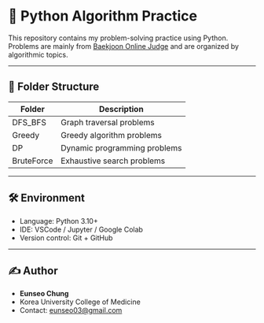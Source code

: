 # 🧠 Python Algorithm Practice

This repository contains my problem-solving practice using Python.  
Problems are mainly from [Baekjoon Online Judge](https://www.acmicpc.net/) and are organized by algorithmic topics.

---

## 📁 Folder Structure

| Folder      | Description                    |
|-------------|--------------------------------|
| DFS_BFS     | Graph traversal problems       |
| Greedy      | Greedy algorithm problems      |
| DP          | Dynamic programming problems   |
| BruteForce  | Exhaustive search problems     |

---

## 🛠 Environment

- Language: Python 3.10+
- IDE: VSCode / Jupyter / Google Colab
- Version control: Git + GitHub

---

## ✍️ Author

- **Eunseo Chung**  
- Korea University College of Medicine  
- Contact: eunseo03@gmail.com
